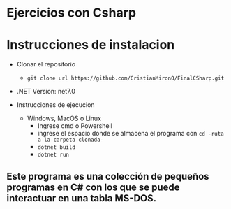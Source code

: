 # Ejercicios con Csharp

# Instrucciones de instalacion

- Clonar el repositorio
  - `git clone url https://github.com/CristianMiron0/FinalCSharp.git`

- .NET Version: net7.0

- Instrucciones de ejecucion
  - Windows, MacOS o Linux
    - Ingrese cmd o Powershell
    - ingrese el espacio donde se almacena el programa con `cd -ruta a la carpeta clonada-`
    - `dotnet build`
    - `dotnet run`


## Este programa es una colección de pequeños programas en C# con los que se puede interactuar en una tabla MS-DOS.



